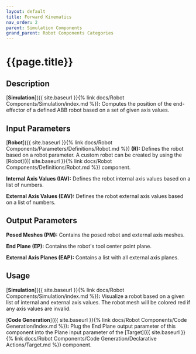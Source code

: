 ```yaml
---
layout: default
title: Forward Kinematics
nav_order: 2
parent: Simulation Components
grand_parent: Robot Components Categories
---
```


# **{{page.title}}**

## **Description**

[**Simulation**]({{ site.baseurl }}{% link docs/Robot Components/Simulation/index.md %})**:** 
Computes the position of the end-effector of a defined ABB robot based on a set of given axis values. 

## **Input Parameters**

[**Robot**]({{ site.baseurl }}{% link docs/Robot Components/Parameters/Definitions/Robot.md %}) **(R):** Defines the robot based on a robot parameter. A custom robot can be created by using the [Robot]({{ site.baseurl }}{% link docs/Robot Components/Definitions/Robot.md %}) component.

**Internal Axis Values (IAV):** Defines the robot internal axis values based on a list of numbers.

**External Axis Values (EAV):** Defines the robot external axis values based on a list of numbers.

## **Output Parameters**

**Posed Meshes (PM):** Contains the posed robot and external axis meshes.

**End Plane (EP):** Contains the robot's tool center point plane.

**External Axis Planes (EAP):** Contains a list with all external axis planes.

## **Usage**

[**Simulation**]({{ site.baseurl }}{% link docs/Robot Components/Simulation/index.md %})**:** 
Visualize a robot based on a given list of internal and external axis values. 
The robot mesh will be colored red if any axis values are invalid. 

[**Code Generation**]({{ site.baseurl }}{% link docs/Robot Components/Code Generation/index.md %})**:** 
Plug the End Plane output parameter of this component into the Plane input parameter of the [Target]({{ site.baseurl }}{% link docs/Robot Components/Code Generation/Declarative Actions/Target.md %}) component.
